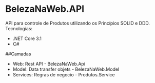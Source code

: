 # BelezaNaWeb.API
API para controle de Produtos utilizando os Princípios SOLID e DDD. Tecnologias:

* .NET Core 3.1
* C#

##Camadas
* Web: Rest API - BelezaNaWeb.Api
* Model: Data transfer objets - BelezaNaWeb.Model
* Services: Regras de negocio - Produtos.Service
